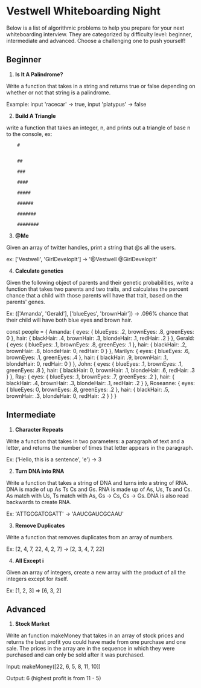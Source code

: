 # Vestwell Whiteboarding Night

Below is a list of algorithmic problems to help you prepare for your next whiteboarding interview. They are categorized by difficulty level: beginner, intermediate and advanced. Choose a challenging one to push yourself! 

## Beginner 

1. **Is It A Palindrome?**

Write a function that takes in a string and returns true or false depending on whether or not that string is a palindrome.

Example: input 'racecar' -> true, input 'platypus' -> false

2. **Build A Triangle**

 write a function that takes an integer, n, and prints out a triangle of base n to the console, ex:

        #

        
        ##

        ###

        ####

        #####

        ######

        #######

        ########

3. **@Me**

  Given an array of twitter handles, print a string that @s all the users.

  ex: ['Vestwell', 'GirlDevelopIt'] -> '@Vestwell @GirlDevelopIt'

4. **Calculate genetics**

 Given the following object of parents and their genetic probabilities, write a function that takes two parents and two traits, and calculates the percent chance that a child with those parents will have that trait, based on the parents' genes.


Ex: (['Amanda', 'Gerald'], ['blueEyes', 'brownHair']) -> .096% chance that their child will have both blue eyes and brown hair. 

const people = {
    Amanda: {
     eyes: {
      blueEyes: .2,
      brownEyes: .8,
      greenEyes: 0
        },
     hair: {
      blackHair: .4,
      brownHair: .3,
      blondeHair: .1,
      redHair: .2
        }
    },
    Gerald: {
      eyes: {
      blueEyes: .1,
      brownEyes: .8,
      greenEyes: .1
        },
    hair: {
      blackHair: .2,
      brownHair: .8,
      blondeHair: 0,
      redHair: 0
        }
    },
    Marilyn: {
      eyes: {
      blueEyes: .6,
      brownEyes: .1,
      greenEyes: .4
        },
    hair: {
      blackHair: .9,
      brownHair: .1,
      blondeHair: 0,
      redHair: 0
        }
    },
    John: {
      eyes: {
      blueEyes: .1,
      brownEyes: .1,
      greenEyes: .8
        },
    hair: {
      blackHair: 0,
      brownHair: .1,
      blondeHair: .6,
      redHair: .3
        }
    },
    Ray: {
      eyes: {
      blueEyes: .1,
      brownEyes: .7,
      greenEyes: .2
        },
    hair: {
      blackHair: .4,
      brownHair: .3,
      blondeHair: .1,
      redHair: .2
        }
    },
    Roseanne: {
     eyes: {
      blueEyes: 0,
      brownEyes: .8,
      greenEyes: .2
        },
    hair: {
      blackHair: .5,
      brownHair: .3,
      blondeHair: 0,
      redHair: .2
        }
    }
}
## Intermediate

1. **Character Repeats**

 Write a function that takes in two parameters: a paragraph of text and a letter, and returns the number of times that letter appears in the paragraph.

 Ex: ('Hello, this is a sentence', 'e') -> 3

 2. **Turn DNA into RNA**

 Write a function that takes a string of DNA and turns into a string of RNA. DNA is made of up As Ts Cs and Gs. RNA is made up of As, Us, Ts and Cs. As match with Us, Ts match with As, Gs -> Cs, Cs -> Gs. DNA is also read backwards to create RNA. 

 Ex: 'ATTGCGATCGATT' -> 'AAUCGAUCGCAAU'

 3. **Remove Duplicates**
 
 Write a function that removes duplicates from an array of numbers. 

 Ex: [2, 4, 7, 22, 4, 2, 7] -> [2, 3, 4, 7, 22]

 4. **All Except i**
 
 Given an array of integers, create a new array with the product of all the integers except for itself. 

 Ex: [1, 2, 3] => [6, 3, 2] 

 ## Advanced 

1. **Stock Market**

Write an function makeMoney that takes in an array of stock prices and returns the best profit you could have made from one purchase and one sale. The prices in the array are in the sequence in which they were purchased and can only be sold after it was purchased.

Input: makeMoney([22, 6, 5, 8, 11, 10])

Output: 6 (highest profit is from 11 - 5)


